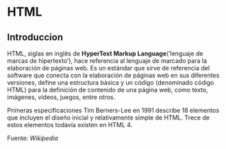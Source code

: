 <!DOCTYPE html>
<html>
<body>
<h1>HTML</h1>
<h2>Introduccion</h2> 
<p>HTML, siglas en inglés de <strong>HyperText Markup Language</strong>(‘lenguaje de marcas de hipertexto’), hace referencia al lenguaje de marcado para la elaboración de páginas web. Es un estándar que sirve de referencia del software que conecta con la elaboración de páginas web en sus diferentes versiones, define una estructura básica y un código (denominado código HTML) para la definición de contenido de una página web, como texto, imágenes, videos, juegos, entre otros.</p>
  
<p>Primeras especificaciones
Tim Berners-Lee  en 1991 describe 18 elementos que incluyen el diseño inicial y relativamente simple de HTML. Trece de estos elementos todavía existen en HTML 4. </p>
<style>
cite { 
  font-style: italic;
}
</style>

<p>Fuente: <cite>Wikipedia</cite> </p>

</body>
</html>
